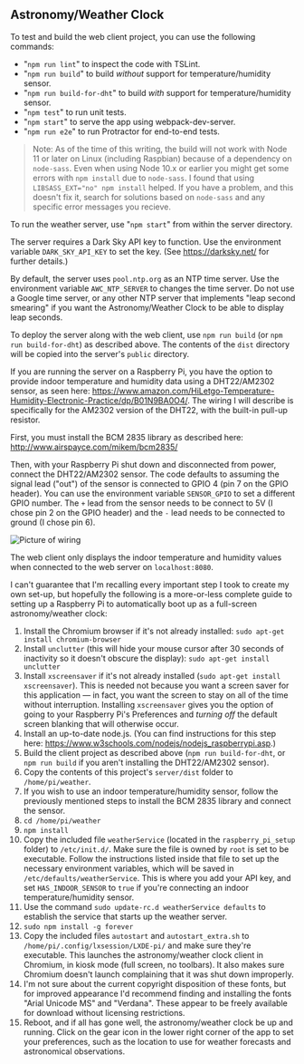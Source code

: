 ## Astronomy/Weather Clock

To test and build the web client project, you can use the following commands:
   - "`npm run lint`" to inspect the code with TSLint.
   - "`npm run build`" to build _without_ support for temperature/humidity sensor.
   - "`npm run build-for-dht`" to build _with_ support for temperature/humidity sensor.
   - "`npm test`" to run unit tests.
   - "`npm start`" to serve the app using webpack-dev-server.
   - "`npm run e2e`" to run Protractor for end-to-end tests.

> Note: As of the time of this writing, the build will not work with Node 11 or later on Linux (including Raspbian)
because of a dependency on `node-sass`. Even when using Node 10.x or earlier you might get some errors with `npm install`
due to `node-sass`. I found that using `LIBSASS_EXT="no" npm install` helped. If you have a problem, and this doesn't
fix it, search for solutions based on `node-sass` and any specific error messages you recieve.


To run the weather server, use "`npm start`" from within the server directory.

The server requires a Dark Sky API key to function. Use the environment variable `DARK_SKY_API_KEY`
to set the key. (See https://darksky.net/ for further details.)

By default, the server uses `pool.ntp.org` as an NTP time server. Use the environment variable `AWC_NTP_SERVER`
to changes the time server. Do not use a Google time server, or any other NTP server that implements "leap second
smearing" if you want the Astronomy/Weather Clock to be able to display leap seconds.

To deploy the server along with the web client, use `npm run build` (or `npm run build-for-dht`) as described above. The
contents of the `dist` directory will be copied into the server's `public` directory.

If you are running the server on a Raspberry Pi, you have the option to provide indoor temperature and
humidity data using a DHT22/AM2302 sensor, as seen here: https://www.amazon.com/HiLetgo-Temperature-Humidity-Electronic-Practice/dp/B01N9BA0O4/.
The wiring I will describe is specifically for the AM2302 version of the DHT22, with the built-in pull-up
resistor.

First, you must install the BCM 2835 library as described here: http://www.airspayce.com/mikem/bcm2835/

Then, with your Raspberry Pi shut down and disconnected from power, connect the DHT22/AM2302 sensor.
The code defaults to assuming the signal lead ("out") of the sensor is connected to GPIO 4 (pin 7 on the GPIO
header). You can use the environment variable `SENSOR_GPIO` to set a different GPIO number.
The `+` lead from the sensor needs to be connect to 5V (I chose pin 2 on the GPIO header) and
the `-` lead needs to be connected to ground (I chose pin 6).

![Picture of wiring](https://shetline.com/misc/rpi-dht22-wiring.jpg)

The web client only displays the indoor temperature and humidity values when connected to the
web server on `localhost:8080`.

I can't guarantee that I'm recalling every important step I took to create my own set-up, but
hopefully the following is a more-or-less complete guide to setting up a Raspberry Pi to
automatically boot up as a full-screen astronomy/weather clock:

1. Install the Chromium browser if it's not already installed:
`sudo apt-get install chromium-browser`
1. Install `unclutter` (this will hide your mouse cursor after 30 seconds of inactivity so it doesn't
obscure the display): `sudo apt-get install unclutter`
1. Install `xscreensaver` if it's not already installed (`sudo apt-get install xscreensaver`). This is needed not because you want a
screen saver for this application &mdash; in fact, you want the screen to stay on all of the time without interruption. Installing
`xscreensaver` gives you the option of going to your Raspberry Pi's Preferences and *turning off* the default screen blanking that will
otherwise occur.
1. Install an up-to-date node.js. (You can find instructions for this step here: https://www.w3schools.com/nodejs/nodejs_raspberrypi.asp.)
1. Build the client project as described above (`npm run build-for-dht`, or `npm run build` if you aren't installing the DHT22/AM2302 sensor).
1. Copy the contents of this project's `server/dist` folder to `/home/pi/weather`.
1. If you wish to use an indoor temperature/humidity sensor, follow the previously mentioned
steps to install the BCM 2835 library and connect the sensor.
1. `cd /home/pi/weather`
1. `npm install`
1. Copy the included file `weatherService` (located in the `raspberry_pi_setup` folder) to `/etc/init.d/`. Make sure the file is owned by
`root` is set to be executable. Follow the instructions listed inside that file to set up the necessary environment variables, which will
be saved in `/etc/defaults/weatherService`. This is where you add your API key, and set `HAS_INDOOR_SENSOR` to `true` if you're
connecting an indoor temperature/humidity sensor.
1. Use the command `sudo update-rc.d weatherService defaults` to establish the service that
starts up the weather server.
1. `sudo npm install -g forever`
1. Copy the included files `autostart` and `autostart_extra.sh` to
`/home/pi/.config/lxsession/LXDE-pi/` and make sure they're executable. This launches the
 astronomy/weather clock client in Chromium, in kiosk mode (full screen, no toolbars). It also
 makes sure Chromium doesn't launch complaining that it was shut down improperly.
1. I'm not sure about the current copyright disposition of these fonts, but for improved
appearance I'd recommend finding and installing the fonts "Arial Unicode MS" and "Verdana".
These appear to be freely available for download without licensing restrictions.
1. Reboot, and if all has gone well, the astronomy/weather clock be up and running. Click on the gear icon in the lower right corner of
the app to set your preferences, such as the location to use for weather forecasts and astronomical observations.
